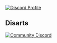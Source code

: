 [![Discord Profile](https://discord.c99.nl/widget/theme-1/711712752246325343.png)](https://discord.com/users/483357154502377473)

## Disarts
[![Community Discord](https://discordapp.com/api/guilds/993641348022407280/widget.png?style=banner2)](https://discord.gg/VRAYSTb9v9)
